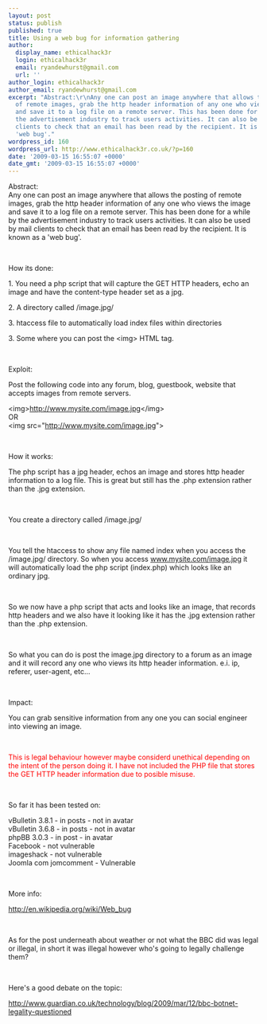 ```yaml
---
layout: post
status: publish
published: true
title: Using a web bug for information gathering
author:
  display_name: ethicalhack3r
  login: ethicalhack3r
  email: ryandewhurst@gmail.com
  url: ''
author_login: ethicalhack3r
author_email: ryandewhurst@gmail.com
excerpt: "Abstract:\r\nAny one can post an image anywhere that allows the posting
  of remote images, grab the http header information of any one who views the image
  and save it to a log file on a remote server. This has been done for a while by
  the advertisement industry to track users activities. It can also be used by mail
  clients to check that an email has been read by the recipient. It is known as a
  'web bug'."
wordpress_id: 160
wordpress_url: http://www.ethicalhack3r.co.uk/?p=160
date: '2009-03-15 16:55:07 +0000'
date_gmt: '2009-03-15 16:55:07 +0000'
---
```

<p>Abstract:<br />
Any one can post an image anywhere that allows the posting of remote images, grab the http header information of any one who views the image and save it to a log file on a remote server. This has been done for a while by the advertisement industry to track users activities. It can also be used by mail clients to check that an email has been read by the recipient. It is known as a 'web bug'.</p>
<p><strong><span style="text-decoration: underline;"></span><br />
</strong></p>
<p>How its done:</p>
<p>1. You need a php script that will capture the GET HTTP headers, echo an image and have the content-type header set as a jpg.</p>
<p>2. A directory called /image.jpg/</p>
<p>3. htaccess file to automatically load index files within directories</p>
<p>3. Some where you can post the &lt;img&gt; HTML tag.</p>
<p><strong><span style="text-decoration: underline;"></span><br />
</strong></p>
<p>Exploit:</p>
<p>Post the following code into any forum, blog, guestbook, website that accepts images from remote servers.</p>
<p>&lt;img&gt;<a href="http://www.mysite.com/image.jpg" target="_blank">http://www.mysite.com/image.jpg</a>&lt;/img&gt;<br />
OR<br />
&lt;img src="<a href="http://www.mysite.com/image.jpg" target="_blank">http://www.mysite.com/image.jpg</a>"&gt;</p>
<p><strong><span style="text-decoration: underline;"></span><br />
</strong></p>
<p>How it works:</p>
<p><a id="more"></a><a id="more-160"></a></p>
<p>The php script has a jpg header, echos an image and stores http header information to a log file. This is great but still has the .php extension rather than the .jpg extension.</p>
<p><strong><span style="text-decoration: underline;"></span><br />
</strong></p>
<p>You create a directory called /image.jpg/</p>
<p><strong><span style="text-decoration: underline;"></span><br />
</strong></p>
<p>You tell the htaccess to show any file named index when you access the /image.jpg/ directory. So when you access <a href="http://www.mysite.com/image.jpg" target="_blank">www.mysite.com/image.jpg</a> it will automatically load the php script (index.php) which looks like an ordinary jpg.</p>
<p><strong><span style="text-decoration: underline;"></span><br />
</strong></p>
<p>So we now have a php script that acts and looks like an image, that records http headers and we also have it looking like it has the .jpg extension rather than the .php extension.</p>
<p><strong><span style="text-decoration: underline;"></span><br />
</strong></p>
<p>So what you can do is post the image.jpg directory to a forum as an image and it will record any one who views its http header information. e.i. ip, referer, user-agent, etc...</p>
<p><strong><span style="text-decoration: underline;"></span><br />
</strong></p>
<p>Impact:</p>
<p>You can grab sensitive information from any one you can social engineer into viewing an image.</p>
<p><strong><span style="text-decoration: underline;"></span><br />
</strong></p>
<p><span style="color: #ff0000;">This is legal behaviour however maybe considerd unethical depending on the intent of the person doing it. I have not included the PHP file that stores the GET HTTP header information due to posible misuse.<br />
</span></p>
<p><strong><span style="text-decoration: underline;"></span><br />
</strong></p>
<p>So far it has been tested on:</p>
<p>vBulletin 3.8.1 - in posts - not in avatar<br />
vBulletin 3.6.8 - in posts - not in avatar<br />
phpBB 3.0.3 - in post - in avatar<br />
Facebook - not vulnerable<br />
imageshack - not vulnerable<br />
Joomla com jomcomment - Vulnerable</p>
<p><strong><span style="text-decoration: underline;"></span><br />
</strong></p>
<p>More info:</p>
<p><a title="wikipedia web bug" href="http://en.wikipedia.org/wiki/Web_bug" target="_blank">http://en.wikipedia.org/wiki/Web_bug</a></p>
<p><strong><span style="text-decoration: underline;"></span><br />
</strong></p>
<p>As for the post underneath about weather or not what the BBC did was legal or illegal, in short it was illegal however who's going to legally challenge them?</p>
<p><strong><span style="text-decoration: underline;"></span><br />
</strong></p>
<p>Here's a good debate on the topic:</p>
<p><a title="guardian bbc legality" href="http://www.guardian.co.uk/technology/blog/2009/mar/12/bbc-botnet-legality-questioned" target="_blank">http://www.guardian.co.uk/technology/blog/2009/mar/12/bbc-botnet-legality-questioned</a></p>
